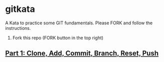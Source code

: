 # gitkata
A Kata to practice some GIT fundamentals. Please FORK and follow the instructions. 
1. Fork this repo (FORK button in the top right)

## [Part 1: Clone, Add, Commit, Branch, Reset, Push](Part01/instructions.md)

